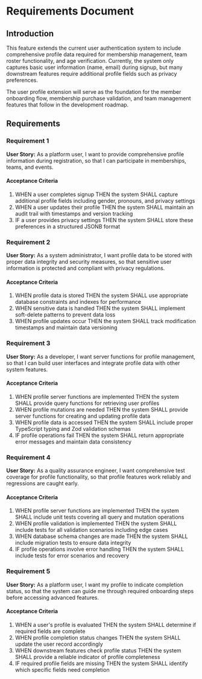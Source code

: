 # Requirements Document

## Introduction

This feature extends the current user authentication system to include comprehensive profile data required for membership management, team roster functionality, and age verification. Currently, the system only captures basic user information (name, email) during signup, but many downstream features require additional profile fields such as privacy preferences.

The user profile extension will serve as the foundation for the member onboarding flow, membership purchase validation, and team management features that follow in the development roadmap.

## Requirements

### Requirement 1

**User Story:** As a platform user, I want to provide comprehensive profile information during registration, so that I can participate in memberships, teams, and events.

#### Acceptance Criteria

1. WHEN a user completes signup THEN the system SHALL capture additional profile fields including gender, pronouns, and privacy settings
2. WHEN a user updates their profile THEN the system SHALL maintain an audit trail with timestamps and version tracking
3. IF a user provides privacy settings THEN the system SHALL store these preferences in a structured JSONB format

### Requirement 2

**User Story:** As a system administrator, I want profile data to be stored with proper data integrity and security measures, so that sensitive user information is protected and compliant with privacy regulations.

#### Acceptance Criteria

1. WHEN profile data is stored THEN the system SHALL use appropriate database constraints and indexes for performance
2. WHEN sensitive data is handled THEN the system SHALL implement soft-delete patterns to prevent data loss
3. WHEN profile updates occur THEN the system SHALL track modification timestamps and maintain data versioning

### Requirement 3

**User Story:** As a developer, I want server functions for profile management, so that I can build user interfaces and integrate profile data with other system features.

#### Acceptance Criteria

1. WHEN profile server functions are implemented THEN the system SHALL provide query functions for retrieving user profiles
2. WHEN profile mutations are needed THEN the system SHALL provide server functions for creating and updating profile data
3. WHEN profile data is accessed THEN the system SHALL include proper TypeScript typing and Zod validation schemas
4. IF profile operations fail THEN the system SHALL return appropriate error messages and maintain data consistency

### Requirement 4

**User Story:** As a quality assurance engineer, I want comprehensive test coverage for profile functionality, so that profile features work reliably and regressions are caught early.

#### Acceptance Criteria

1. WHEN profile server functions are implemented THEN the system SHALL include unit tests covering all query and mutation operations
2. WHEN profile validation is implemented THEN the system SHALL include tests for all validation scenarios including edge cases
3. WHEN database schema changes are made THEN the system SHALL include migration tests to ensure data integrity
4. IF profile operations involve error handling THEN the system SHALL include tests for error scenarios and recovery

### Requirement 5

**User Story:** As a platform user, I want my profile to indicate completion status, so that the system can guide me through required onboarding steps before accessing advanced features.

#### Acceptance Criteria

1. WHEN a user's profile is evaluated THEN the system SHALL determine if required fields are complete
2. WHEN profile completion status changes THEN the system SHALL update the user record accordingly
3. WHEN downstream features check profile status THEN the system SHALL provide a reliable indicator of profile completeness
4. IF required profile fields are missing THEN the system SHALL identify which specific fields need completion
